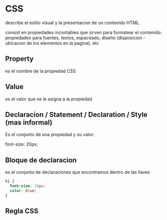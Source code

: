 # CSS

describe el estilo visual y la presentacion de un contenido HTML.

consist en propiedades incontables que sirven para formatear el contenido: propiedades para fuentes, textos, espaceado, diseño (disposicion - ubicacion de los elementos en la pagina), etc

## Property

es el nombre de la propiedad CSS

## Value

es el valor que se le asigna a la propiedad

## Declaracion / Statement / Declaration / Style (mas informal)

Es el conjunto de una propiedad y su valor:

font-size: 20px;

## Bloque de declaracion

es el conjunto de declaraciones que encontramos dentro de las llaves

```css
h1 {
  font-size: 20px;
  color: blue;
}
```

## Regla CSS

es la combinacion del selector y el bloque de declaracion

elementos semanticos heading, h1, h2
